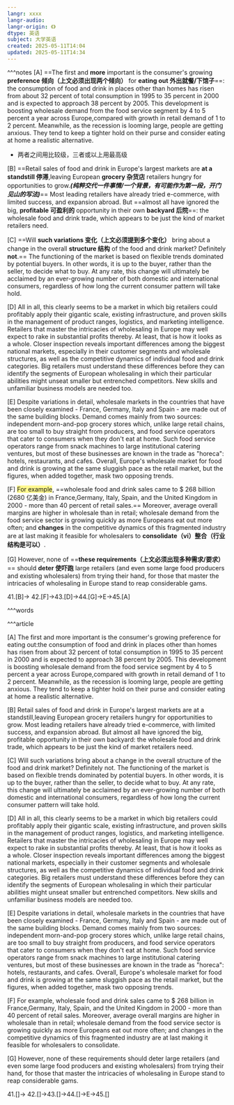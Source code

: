```yaml
---
langr: xxxx
langr-audio: 
langr-origin: 《》
dtype: 英语
subject: 大学英语
created: 2025-05-11T14:04
updated: 2025-05-11T14:34
---
```

^^^notes
[A] ==The first and **more** important is the consumer's growing **preference 倾向（上文必须出现两个倾向）** for **eating out 外出就餐/下馆子**==: the consumption of food and drink in places other than homes has risen from about 32 percent of total consumption in 1995 to 35 percent in 2000 and is expected to approach 38 percent by 2005. This development is boosting wholesale demand from the food service segment by 4 to 5 percent a year across Europe,compared with growth in retail demand of 1 to 2 percent. Meanwhile, as the recession is looming large, people are getting anxious. They tend to keep a tighter hold on their purse and consider eating at home a realistic alternative.
- 两者之间用比较级，三者或以上用最高级

[B] ==Retail sales of food and drink in Europe's largest markets are **at a standstill 停滞**,leaving European **grocery 杂货店** retailers hungry for opportunities to grow.***(纯粹交代一件事情/一个背景，有可能作为第一段，开门见山的写法)***== Most leading retailers have already tried e-commerce, with limited success, and expansion abroad. But ==almost all have ignored the big, **profitable 可盈利的** opportunity in their own **backyard 后院**==: the wholesale food and drink trade, which appears to be just the kind of market retailers need.

[C] ==Will **such variations 变化（上文必须提到多个变化）** bring about a change in the overall **structure 结构** of the food and drink market? Definitely **not**.== The functioning of the market is based on flexible trends dominated by potential buyers. In other words, it is up to the buyer, rather than the seller, to decide what to buy. At any rate, this change will ultimately be acclaimed by an ever-growing number of both domestic and international consumers, regardless of how long the current consumer pattern will take hold.

[D] All in all, this clearly seems to be a market in which big retailers could profitably apply their gigantic scale, existing infrastructure, and proven skills in the management of product ranges, logistics, and marketing intelligence. Retailers that master the intricacies of wholesaling in Europe may well expect to rake in substantial profits thereby. At least, that is how it looks as a whole. Closer inspection reveals important differences among the biggest national markets, especially in their customer segments and wholesale structures, as well as the competitive dynamics of individual food and drink categories. Big retailers must understand these differences before they can identify the segments of European wholesaling in which their particular abilities might unseat smaller but entrenched competitors. New skills and unfamiliar business models are needed too.

[E] Despite variations in detail, wholesale markets in the countries that have been closely examined - France, Germany, Italy and Spain - are made out of the same building blocks. Demand comes mainly from two sources: independent morn-and-pop grocery stores which, unlike large retail chains, are too small to buy straight from producers, and food service operators that cater to consumers when they don't eat at home. Such food service operators range from snack machines to large institutional catering ventures, but most of these businesses are known in the trade as "horeca": hotels, restaurants, and cafes. Overall, Europe's wholesale market for food and drink is growing at the same sluggish pace as the retail market, but the figures, when added together, mask two opposing trends.

[F] <span style="background:#fff88f">For example</span>, ==wholesale food and drink sales came to $ 268 billion (2680 亿美金) in France,Germany, Italy, Spain, and the United Kingdom in 2000 - more than 40 percent of retail sales.== Moreover, average overall margins are higher in wholesale than in retail; wholesale demand from the food service sector is growing quickly as more Europeans eat out more often; and **changes** in the competitive dynamics of this fragmented industry are at last making it feasible for wholesalers to **consolidate（vi）整合（行业结构是可以）**.

[G] However, none of ==**these requirements（上文必须出现多种需求/要求）**== should **deter 使吓跑** large retailers (and even some large food producers and existing wholesalers) from trying their hand, for those that master the intricacies of wholesaling in Europe stand to reap considerable gams.

41.[B]-> 42.[F]->43.[D]->44.[G]->E->45.[A]

^^^words


^^^article

[A] The first and more important is the consumer's growing preference for eating out:the consumption of food and drink in places other than homes has risen from about 32 percent of total consumption in 1995 to 35 percent in 2000 and is expected to approach 38 percent by 2005. This development is boosting wholesale demand from the food service segment by 4 to 5 percent a year across Europe,compared with growth in retail demand of 1 to 2 percent. Meanwhile, as the recession is looming large, people are getting anxious. They tend to keep a tighter hold on their purse and consider eating at home a realistic alternative.

[B] Retail sales of food and drink in Europe's largest markets are at a standstill,leaving European grocery retailers hungry for opportunities to grow. Most leading retailers have already tried e-commerce, with limited success, and expansion abroad. But almost all have ignored the big, profitable opportunity in their own backyard: the wholesale food and drink trade, which appears to be just the kind of market retailers need.

[C] Will such variations bring about a change in the overall structure of the food and drink market? Definitely not. The functioning of the market is based on flexible trends dominated by potential buyers. In other words, it is up to the buyer, rather than the seller, to decide what to buy. At any rate, this change will ultimately be acclaimed by an ever-growing number of both domestic and international consumers, regardless of how long the current consumer pattern will take hold.

[D] All in all, this clearly seems to be a market in which big retailers could profitably apply their gigantic scale, existing infrastructure, and proven skills in the management of product ranges, logistics, and marketing intelligence. Retailers that master the intricacies of wholesaling in Europe may well expect to rake in substantial profits thereby. At least, that is how it looks as a whole. Closer inspection reveals important differences among the biggest national markets, especially in their customer segments and wholesale structures, as well as the competitive dynamics of individual food and drink categories. Big retailers must understand these differences before they can identify the segments of European wholesaling in which their particular abilities might unseat smaller but entrenched competitors. New skills and unfamiliar business models are needed too.

[E] Despite variations in detail, wholesale markets in the countries that have been closely examined - France, Germany, Italy and Spain - are made out of the same building blocks. Demand comes mainly from two sources: independent morn-and-pop grocery stores which, unlike large retail chains, are too small to buy straight from producers, and food service operators that cater to consumers when they don't eat at home. Such food service operators range from snack machines to large institutional catering ventures, but most of these businesses are known in the trade as "horeca": hotels, restaurants, and cafes. Overall, Europe's wholesale market for food and drink is growing at the same sluggish pace as the retail market, but the figures, when added together, mask two opposing trends.

[F] For example, wholesale food and drink sales came to $ 268 billion in France,Germany, Italy, Spain, and the United Kingdom in 2000 - more than 40 percent of retail sales. Moreover, average overall margins are higher in wholesale than in retail; wholesale demand from the food service sector is growing quickly as more Europeans eat out more often; and changes in the competitive dynamics of this fragmented industry are at last making it feasible for wholesalers to consolidate.

[G] However, none of these requirements should deter large retailers (and even some large food producers and existing wholesalers) from trying their hand, for those that master the intricacies of wholesaling in Europe stand to reap considerable gams.

41.[]-> 42.[]->43.[]->44.[]->E->45.[]
